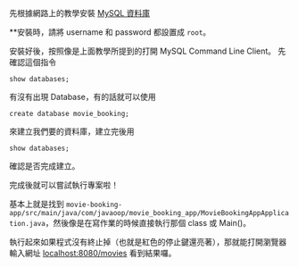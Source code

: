 先根據網路上的教學安裝 [MySQL 資料庫](https://chwang12341.medium.com/mysql-%E5%AD%B8%E7%BF%92%E7%AD%86%E8%A8%98-%E4%BA%8C-%E4%B8%80%E5%88%86%E9%90%98%E8%BC%95%E9%AC%86%E7%9E%AD%E8%A7%A3%E5%A6%82%E4%BD%95%E5%9C%A8windows%E4%B8%8A%E5%AE%89%E8%A3%9Dmysql-63cce07c6a6c)

**安裝時，請將 username 和 password 都設置成 `root`。

安裝好後，按照像是上面教學所提到的打開 MySQL Command Line Client。
先確認這個指令

```mysql
show databases;
```

有沒有出現 Database，有的話就可以使用

```mysql
create database movie_booking;
```

來建立我們要的資料庫，建立完後用

```mysql
show databases;
```

確認是否完成建立。

完成後就可以嘗試執行專案啦！

基本上就是找到 `movie-booking-app/src/main/java/com/javaoop/movie_booking_app/MovieBookingAppApplication.java`，然後像是在寫作業的時候直接執行那個 class 或 Main()。

執行起來如果程式沒有終止掉（也就是紅色的停止鍵還亮著），那就能打開瀏覽器輸入網址 [localhost:8080/movies](http://localhost:8080) 看到結果囉。
